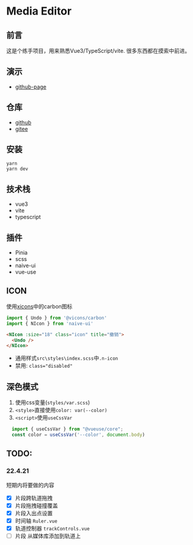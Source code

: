 # Media Editor
## 前言
这是个练手项目，用来熟悉Vue3/TypeScript/vite. 很多东西都在摸索中前进。
## 演示
- [github-page](https://gws0920.github.io/media-editor/)
## 仓库
- [github](https://github.com/gws0920/media-editor)
- [gitee](https://gitee.com/Gws9/media-editor)
## 安装
```
yarn
yarn dev
```

## 技术栈
- vue3
- vite
- typescript

## 插件
- Pinia
- scss
- naive-ui
- vue-use


## ICON
使用[xicons](https://www.xicons.org/#/zh-CN)中的carbon图标
```ts
import { Undo } from '@vicons/carbon'
import { NIcon } from 'naive-ui'
```
```html
<NIcon :size="18" class="icon" title="撤销">
  <Undo />
</NIcon>
```
- 通用样式`src\styles\index.scss`中`.n-icon`
- 禁用: `class="disabled"`
## 深色模式
1. 使用css变量(`styles/var.scss`)
2. `<style>`直接使用`color: var(--color)`
3. `<script>`使用`useCssVar`
  ```ts
    import { useCssVar } from "@vueuse/core";
    const color = useCssVar('--color', document.body)
  ```

## TODO:
### 22.4.21
短期内将要做的内容
- [x] 片段跨轨道拖拽
- [x] 片段拖拽碰撞覆盖
- [x] 片段入出点设置
- [x] 时间轴 `Ruler.vue`
- [x] 轨道控制器 `trackControls.vue`
- [ ] 片段 从媒体库添加到轨道上
